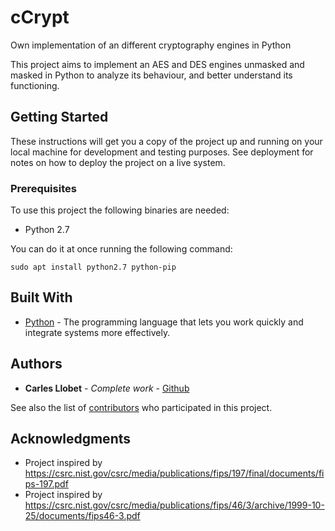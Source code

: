 # cCrypt
Own implementation of an different cryptography engines in Python

This project aims to implement an AES and DES engines unmasked and masked in Python to analyze its behaviour, and better understand its functioning.

## Getting Started

These instructions will get you a copy of the project up and running on your local machine for development and testing purposes. See deployment for notes on how to deploy the project on a live system.

### Prerequisites

To use this project the following binaries are needed: 
- Python 2.7

You can do it at once running the following command:

```
sudo apt install python2.7 python-pip
```

## Built With

* [Python](https://www.python.org/) - The programming language that lets you work quickly and integrate systems more effectively.

## Authors

* **Carles Llobet** - *Complete work* - [Github](https://github.com/CarlesLlobet)

See also the list of [contributors](https://github.com/CarlesLlobet/cAES/contributors) who participated in this project.

## Acknowledgments

* Project inspired by https://csrc.nist.gov/csrc/media/publications/fips/197/final/documents/fips-197.pdf
* Project inspired by https://csrc.nist.gov/csrc/media/publications/fips/46/3/archive/1999-10-25/documents/fips46-3.pdf
